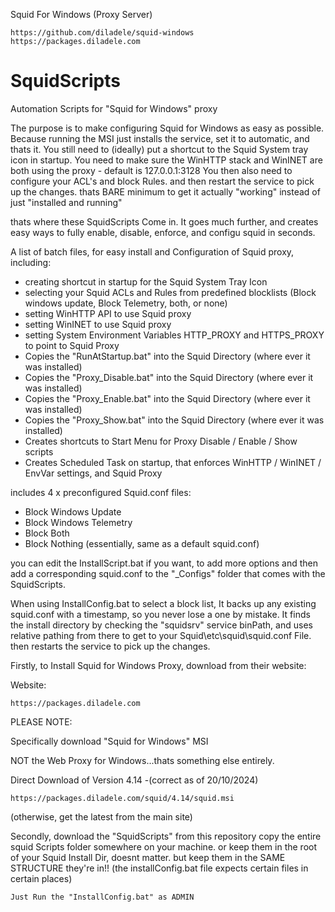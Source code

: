Squid For Windows (Proxy Server) 
~~~~~~~~~~~~~~~~~~~~~~~~~~~~~~~~~~~~~~~~~~~
https://github.com/diladele/squid-windows
https://packages.diladele.com
~~~~~~~~~~~~~~~~~~~~~~~~~~~~~~~~~~~~~~~~~~~


# SquidScripts
Automation Scripts for "Squid for Windows" proxy


The purpose is to make configuring Squid for Windows as easy as possible. 
Because running the MSI just installs the service, set it to automatic, and thats it. 
You still need to (ideally) put a shortcut to the Squid System tray icon in startup.
You need to make sure the WinHTTP stack and WinINET are both using the proxy - default is 127.0.0.1:3128 
You then also need to configure your ACL's and block Rules. 
and then restart the service to pick up the changes.
thats BARE minimum to get it actually "working" instead of just "installed and running" 


thats where these SquidScripts Come in. 
It goes much further, and creates easy ways to fully enable, disable, enforce, and configu squid in seconds. 


A list of batch files, for easy install and Configuration of Squid proxy, including:
 - creating shortcut in startup for the Squid System Tray Icon
 - selecting your Squid ACLs and Rules from predefined blocklists (Block windows update, Block Telemetry, both, or none)
 - setting WinHTTP API to use Squid proxy 
 - setting WinINET to use Squid proxy 
 - setting System Environment Variables HTTP_PROXY and HTTPS_PROXY to point to Squid Proxy
 - Copies the "RunAtStartup.bat" into the Squid Directory (where ever it was installed) 
 - Copies the "Proxy_Disable.bat" into the Squid Directory (where ever it was installed) 
 - Copies the "Proxy_Enable.bat" into the Squid Directory (where ever it was installed) 
 - Copies the "Proxy_Show.bat" into the Squid Directory (where ever it was installed) 
 - Creates shortcuts to Start Menu for Proxy Disable / Enable / Show scripts 
 - Creates Scheduled Task on startup, that enforces WinHTTP / WinINET / EnvVar settings, and Squid Proxy

includes 4 x preconfigured Squid.conf files:
- Block Windows Update
- Block Windows Telemetry
- Block Both
- Block Nothing (essentially, same as a default squid.conf)

you can edit the InstallScript.bat if you want, to add more options
and then add a corresponding squid.conf to the "_Configs\" folder that comes with the SquidScripts. 

When using InstallConfig.bat to select a block list, 
It backs up any existing squid.conf with a timestamp, so you never lose a one by mistake. 
It finds the install directory by checking the "squidsrv" service binPath, 
and uses relative pathing from there to get to your Squid\etc\squid\squid.conf File.
then restarts the service to pick up the changes. 


Firstly, to Install Squid for Windows Proxy, download from their website:

Website:
~~~~~~~~~~~~~~~~~~~~~~~~~~~~~~
https://packages.diladele.com
~~~~~~~~~~~~~~~~~~~~~~~~~~~~~~

PLEASE NOTE:

Specifically download "Squid for Windows" MSI

NOT the Web Proxy for Windows...thats something else entirely. 

Direct Download of Version 4.14 -(correct as of 20/10/2024)
~~~~~~~~~~~~~~~~~~~~~~~~~~~~~~~~~~~~~~~~~~~~~~~~~~~~~~~~~~~
https://packages.diladele.com/squid/4.14/squid.msi
~~~~~~~~~~~~~~~~~~~~~~~~~~~~~~~~~~~~~~~~~~~~~~~~~~~~~~~~~~~
(otherwise, get the latest from the main site) 



Secondly, download the "SquidScripts" from this repository 
copy the entire squid Scripts folder somewhere on your machine. 
or keep them in the root of your Squid Install Dir, doesnt matter. 
but keep them in the SAME STRUCTURE they're in!!
(the installConfig.bat file expects certain files in certain places)
~~~~~~~~~~~~~~~~~~~~~~~~~~~~~~~~~~~~~~~~~~
Just Run the "InstallConfig.bat" as ADMIN
~~~~~~~~~~~~~~~~~~~~~~~~~~~~~~~~~~~~~~~~~~
